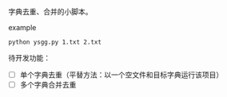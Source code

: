 字典去重、合并的小脚本。



example

```
python ysgg.py 1.txt 2.txt
```



待开发功能：

- [ ] 单个字典去重（平替方法：以一个空文件和目标字典运行该项目）
- [ ] 多个字典合并去重

